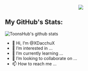 <p align="center">
  <img src="https://readme-typing-svg.herokuapp.com/?color=F77247&width=420&lines=I+am+a+noob+Developer%EF%B8%8F;I%20just%20love%20to%20code%20free-minded%EF%B8%8F;It%20is%20the%20only%20work%20which%20I%20like%20to%20do%EF%B8%8F%EF%B8%8F;Please%20visit%20and%20support%20telegram%EF%B8%8F">

## My GitHub's Stats:

![ToonsHub's github stats](https://github-readme-stats.vercel.app/api?username=XDacchuX&show_icons=true&theme=radical&include_all_commits=true)
<br>

- 👋 Hi, I’m @XDacchuX
- 👀 I’m interested in ...
- 🌱 I’m currently learning ...
- 💞️ I’m looking to collaborate on ...
- 📫 How to reach me ...

<!---
XDacchuX/XDacchuX is a ✨ special ✨ repository because its `README.md` (this file) appears on your GitHub profile.
You can click the Preview link to take a look at your changes.
--->
